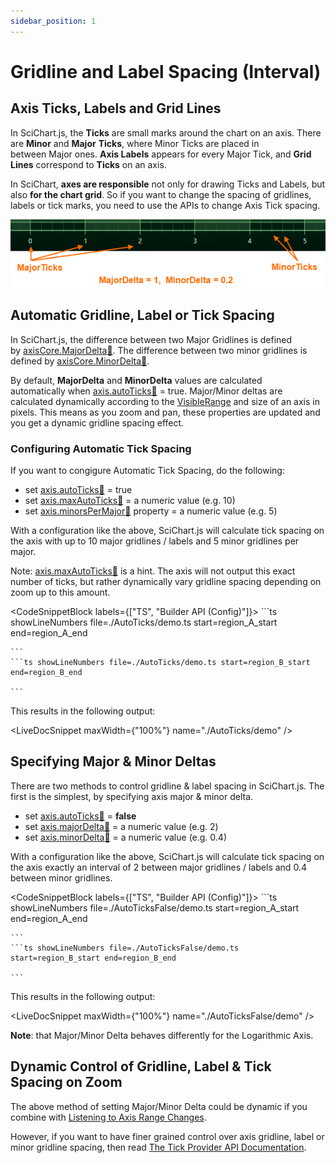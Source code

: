 ```yaml
---
sidebar_position: 1
---
```


# Gridline and Label Spacing (Interval)

Axis Ticks, Labels and Grid Lines
---------------------------------

In SciChart.js, the **Ticks** are small marks around the chart on an axis. There are **Minor** and **Major** **Ticks**, where Minor Ticks are placed in between Major ones. **Axis Labels** appears for every Major Tick, and **Grid Lines** correspond to **Ticks** on an axis. 

In SciChart, **axes are responsible** not only for drawing Ticks and Labels, but also **for the chart grid**. So if you want to change the spacing of gridlines, labels or tick marks, you need to use the APIs to change Axis Tick spacing.

![](img/1.png)

Automatic Gridline, Label or Tick Spacing
-----------------------------------------

In SciChart.js, the difference between two Major Gridlines is defined by [axisCore.MajorDelta:blue_book:](https://www.scichart.com/documentation/js/current/typedoc/classes/axiscore.html#majordelta). The difference between two minor gridlines is defined by [axisCore.MinorDelta:blue_book:](https://www.scichart.com/documentation/js/current/typedoc/classes/axiscore.html#minordelta).

By default, **MajorDelta** and **MinorDelta** values are calculated automatically when [axis.autoTicks:blue_book:](https://www.scichart.com/documentation/js/current/typedoc/classes/axiscore.html#autoticks) = true. Major/Minor deltas are calculated dynamically according to the [VisibleRange](/docs/2d-charts/axis-api/ranging-scaling/set-range-zoom-to-fit/) and size of an axis in pixels. This means as you zoom and pan, these properties are updated and you get a dynamic gridline spacing effect.

### Configuring Automatic Tick Spacing

If you want to congigure Automatic Tick Spacing, do the following:

*   set [axis.autoTicks:blue_book:](https://www.scichart.com/documentation/js/current/typedoc/classes/axiscore.html#autoticks) = true
*   set [axis.maxAutoTicks:blue_book:](https://www.scichart.com/documentation/js/current/typedoc/classes/axiscore.html#maxautoticks) = a numeric value (e.g. 10)
*   set [axis.minorsPerMajor:blue_book:](https://www.scichart.com/documentation/js/current/typedoc/classes/axiscore.html#minorspermajor) property = a numeric value (e.g. 5)

With a configuration like the above, SciChart.js will calculate tick spacing on the axis with up to 10 major gridlines / labels and 5 minor gridlines per major.

Note: [axis.maxAutoTicks:blue_book:](https://www.scichart.com/documentation/js/current/typedoc/classes/axiscore.html#maxautoticks) is a hint. The axis will not output this exact number of ticks, but rather dynamically vary gridline spacing depending on zoom up to this amount.

<CodeSnippetBlock labels={["TS", "Builder API (Config)"]}>
    ```ts showLineNumbers file=./AutoTicks/demo.ts start=region_A_start end=region_A_end

    ```
    ```ts showLineNumbers file=./AutoTicks/demo.ts start=region_B_start end=region_B_end

    ```

</CodeSnippetBlock>

This results in the following output:

<LiveDocSnippet maxWidth={"100%"} name="./AutoTicks/demo" />

Specifying Major & Minor Deltas
-------------------------------

There are two methods to control gridline & label spacing in SciChart.js. The first is the simplest, by specifying axis major & minor delta.

*   set [axis.autoTicks:blue_book:](https://www.scichart.com/documentation/js/current/typedoc/classes/axiscore.html#autoticks) = **false**
*   set [axis.majorDelta:blue_book:](https://www.scichart.com/documentation/js/current/typedoc/classes/axiscore.html#maxautoticks) = a numeric value (e.g. 2)
*   set [axis.minorDelta:blue_book:](https://www.scichart.com/documentation/js/current/typedoc/classes/axiscore.html#minorspermajor) = a numeric value (e.g. 0.4)

With a configuration like the above, SciChart.js will calculate tick spacing on the axis exactly an interval of 2 between major gridlines / labels and 0.4 between minor gridlines.

<CodeSnippetBlock labels={["TS", "Builder API (Config)"]}>
    ```ts showLineNumbers file=./AutoTicksFalse/demo.ts start=region_A_start end=region_A_end

    ```
    ```ts showLineNumbers file=./AutoTicksFalse/demo.ts start=region_B_start end=region_B_end

    ```

</CodeSnippetBlock>

This results in the following output:

<LiveDocSnippet maxWidth={"100%"} name="./AutoTicksFalse/demo" />

**Note**: that Major/Minor Delta behaves differently for the Logarithmic Axis.

Dynamic Control of Gridline, Label & Tick Spacing on Zoom
---------------------------------------------------------

The above method of setting Major/Minor Delta could be dynamic if you combine with [Listening to Axis Range Changes](/docs/2d-charts/axis-api/ranging-scaling/listen-to-visible-range-changes).

However, if you want to have finer grained control over axis gridline, label or minor gridline spacing, then read [The Tick Provider API Documentation](/docs/2d-charts/axis-api/axis-tick-label-interval/tick-provider-api).
